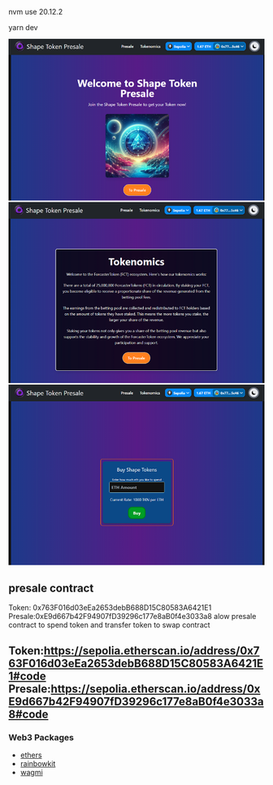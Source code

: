 nvm use 20.12.2

yarn dev

![Image description](./public/screen111.png)
![Image description](./public/screen22.png)
![Image description](./public/screen332.png)

## presale contract
Token: 0x763F016d03eEa2653debB688D15C80583A6421E1
Presale:0xE9d667b42F94907fD39296c177e8aB0f4e3033a8
alow presale contract to spend token and transfer token to swap contract

Token:https://sepolia.etherscan.io/address/0x763F016d03eEa2653debB688D15C80583A6421E1#code
Presale:https://sepolia.etherscan.io/address/0xE9d667b42F94907fD39296c177e8aB0f4e3033a8#code
---

### Web3 Packages

- [ethers](https://docs.ethers.org/v5/)
- [rainbowkit](https://www.rainbowkit.com)
- [wagmi](https://wagmi.sh)

